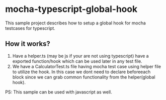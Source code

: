 # mocha-typescript-global-hook

This sample project describes how to setup a global hook for mocha testcases for typescript.

How it works?
-------------
1. Have a helper.ts (may be js if your are not using typescript) have a exported function/hook which can be used later in any 
test file.
2. We have a CalculatorTest.ts file having mocha test case using helper file to utilize the hook. In this case we dont need to
declare beforeeach block since we can grab common functionality from the helper(global hook).



PS: This sample can be used with javascript as well. 
